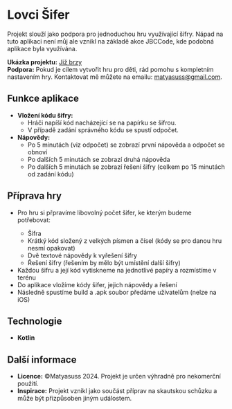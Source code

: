 <body>
    <h1>Lovci Šifer</h1>
    <p>
      Projekt slouží jako podpora pro jednoduchou hru využívající šifry. 
      Nápad na tuto aplikaci není můj ale vznikl na základě akce JBCCode, kde podobná aplikace byla využívána.
    </p>
        <strong>Ukázka projektu:</strong> <a href="">Již brzy</a> <br>
        <strong>Podpora:</strong> Pokud je cílem vytvořit hru pro děti, rád pomohu s kompletním nastavením hry. 
            Kontaktovat mě můžete na emailu: <a href="mailto:matyasuss@gmail.com">matyasuss@gmail.com</a>.
    <h2>Funkce aplikace</h2>
    <ul>
        <li><strong>Vložení kódu šifry:</strong>
            <ul>
                <li>Hráči napíší kód nacházející se na papírku se šifrou.</li>
                <li>V případě zadání správného kódu se spustí odpočet.</li>
            </ul>
        </li>
        <li><strong>Nápovědy:</strong>
            <ul>
                <li>Po 5 minutách (viz odpočet) se zobrazí první nápověda a odpočet se obnoví</li>
                <li>Po dalších 5 minutách se zobrazí druhá nápověda</li>
                <li>Po dalších 5 minutách se zobrazí řešení šifry (celkem po 15 minutách od zadání kódu)</li>
            </ul>
        </li>
    </ul>
    <h2>Příprava hry</h2>
    <ul>
        <li>Pro hru si přpravíme libovolný počet šifer, ke kterým budeme potřebovat:</li>
          <ul>
            <li>Šifra</li>
            <li>Krátký kód složený z velkých písmen a čísel (kódy se pro danou hru nesmí opakovat)</li>
            <li>Dvě textové nápovědy k vyřešení šifry</li>
            <li>Řešení šifry (řešením by mělo být umístění další šifry)</li>
          </ul>
        <li>Každou šifru a její kód vytiskneme na jednotlivé papíry a rozmístíme v terénu</li>
        <li>Do aplikace vložíme kódy šifer, jejich nápovědy a řešení</li>
        <li>Následně spustíme build a .apk soubor předáme uživatelům (nelze na iOS)</li>
    </ul>
    <h2>Technologie</h2>
    <ul>
        <li><strong>Kotlin</strong></li>
    </ul>
    <h2>Další informace</h2>
    <ul>
        <li><strong>Licence:</strong> ©Matyasuss 2024. Projekt je určen výhradně pro nekomerční použití.</li>
        <li><strong>Inspirace:</strong> Projekt vznikl jako součást příprav na skautskou schůzku a může být přizpůsoben jiným událostem.</li>
    </ul>
</body>

